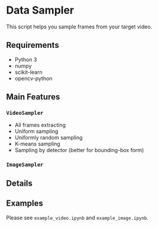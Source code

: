 # Data Sampler

This script helps you sample frames from your target video.

## Requirements

- Python 3
- numpy
- scikit-learn
- opencv-python

## Main Features

### `VideoSampler`

- All frames extracting
- Uniform sampling
- Uniformly random sampling
- K-means sampling 
- Sampling by detector (better for bounding-box form)

### `ImageSampler`

## Details

## Examples

Please see `example_video.ipynb` and `example_image.ipynb`.
